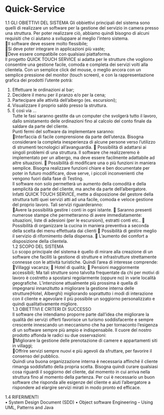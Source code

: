 # Quick-Service
1.1 GLI OBIETTIVI DEL SISTEMA 
Gli obbiettivi principali del sistema sono quelli di realizzare un software per la gestione del servizio in camera presso una struttura. Per poter realizzare ciò, abbiamo quindi bisogno di alcuni requisiti che ci aiutano a sviluppare al meglio l’intero sistema.   

 Il software deve essere molto flessibile;  

 Si deve poter integrare in applicazioni più vaste;  

 Deve essere compatibile con qualsiasi piattaforma.   
Il progetto QUICK TOUCH SERVICE si adatta per le strutture che vogliono consentire una gestione facile, comoda e completa dei servizi volti alla clientela. Con un semplice click del mouse, o meglio ancora con un semplice pressione del monitor (touch screen), e con la rappresentazione grafica dei prodotti l’utente potrà:  
1. Effettuare le ordinazioni al bar; 
2. Decidere il menu per il pranzo e/o per la cena; 
3. Partecipare alle attività dell’albergo (es. escursioni); 
4. Visualizzare il proprio saldo presso la struttura. 
5. E così via …  
Tutte le fasi saranno gestite da un computer che svolgerà tutto il lavoro, dallo smistamento delle ordinazioni fino al calcolo del conto finale da saldare da parte del cliente.  
Punti fermi del software da implementare saranno:  

 Interfaccia di facile comprensione da parte dell’utenza. Bisogna considerare la completa 
inesperienza di alcune persone verso l’utilizzo di strumenti tecnologici all’avanguardia. 

 Possibilità di adattarsi ai singoli problemi di una struttura. Il software che realizzeremo è 
implementato per un albergo, ma deve essere facilmente adattabile ad altre situazioni. 

 Possibilità di modificare una o più funzioni in maniera semplice. Bisogna realizzare funzioni 
chiare e ben documentate per poter in futuro modificare, dove serve, i piccoli inconvenienti 
che vengono fuori dalla fase di Testing.  
Il software non solo permetterà un aumento della comodità e della semplicità da parte del cliente, ma anche da parte dell’albergatore. Infatti QUICK TOUCH SERVICE, mette a disposizione del 
gestore della struttura tutti quei servizi atti ad una facile, comoda e veloce gestione del proprio lavoro. Tali servizi riguarderanno:  

 Avere la possibilità gestire i conti in ogni istante. 

 Saranno presenti numerose stampe che permetteranno di avere immediatamente: situazioni, 
liste di adesioni (per le escursioni), estratti conti etc.. 

 Possibilità di organizzare la cucina in maniera preventiva a seconda della scelta dei menu 
effettuata dai clienti 

 Possibilità di gestire meglio il servizio di rifornimento della dispensa. 

 L’aumento dei comfort a disposizione della clientela.  
1.2 SCOPO DEL SISTEMA  
Lo scopo principale del sistema è quello di mirare alla creazione di un software che faciliti la gestione di strutture e infrastrutture strettamente connesse con le attività turistiche. Quindi l’area di interesse comprende:  

 Villaggi vacanza; 

 Hotel di qualità; 

 Pensioni maggiormente accessibili; 
Ma tali strutture sono talvolta frequentate da chi per motivi di lavoro è costretto a spostarsi regolarmente (oppure no) in varie località geografiche. L’intenzione attualmente più prossima è quella di impegnarsi innanzitutto a migliorare la gestione interna delle strutture(Hotel, Alberghi) migliorando soprattutto i modi di interazione con il cliente e agevolare il più possibile un soggiorno personalizzato e quindi qualitativamente migliore.   
1.3 OBIETTIVI E CRITERI DI SUCCESSO  
Il software che intendiamo proporre parte dall’idea che migliorare la qualità dei servizi offerti favorisce un turismo soddisfacente e sempre crescente innescando un meccanismo che ha per tornaconto l’esigenza di un software sempre più ampio e indispensabile. Il cuore del nostro prodotto affonda le radici su due osservazioni:  

 Migliorare la gestione delle prenotazione di camere e appartamenti siti in villaggi;  

 Offrire servizi sempre nuovi e più agevoli da sfruttare, per favorire il consenso del pubblico.  
Quindi una buona organizzazione interna è necessaria affinché il cliente rimanga soddisfatto della propria scelta. Bisogna quindi curare qualsiasi cosa riguardi il soggiorno del cliente, dal momento in cui arriva nella struttura fino al momento della partenza. Per cui è necessario un buon software che risponda alle esigenze del cliente e aiuti l’albergatore a rispondere ad elargire servizi mirati in modo pronto ed efficace.   
 
1.4 RIFERIMENTI   
• System Design Document (SDD) • Object software Engineering – Using UML, Patterns and Java   